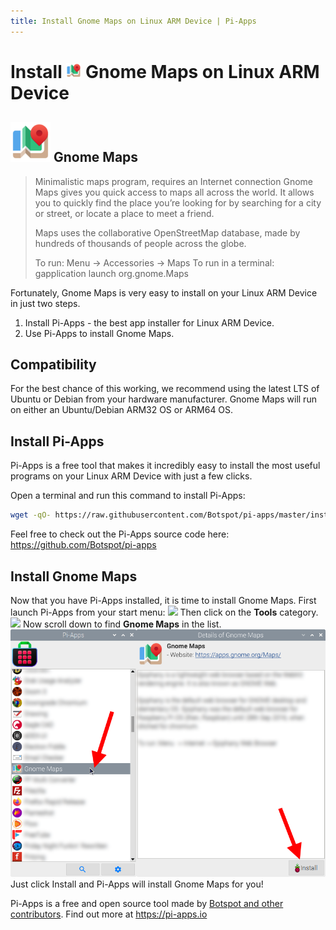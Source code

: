 ```yaml
---
title: Install Gnome Maps on Linux ARM Device | Pi-Apps
---
```

<div class="simple-install-content content">

# Install <img src="/img/app-icons/Gnome Maps/icon-64.png" height=24> Gnome Maps on Linux ARM Device

## <img src="/img/app-icons/Gnome Maps/icon-64.png"> Gnome Maps
> Minimalistic maps program, requires an Internet connection
> Gnome Maps gives you quick access to maps all across the world. It allows you to quickly find the place you’re looking for by searching for a city or street, or locate a place to meet a friend.
> 
> Maps uses the collaborative OpenStreetMap database, made by hundreds of thousands of people across the globe.
> 
> To run: Menu -> Accessories -> Maps
> To run in a terminal: gapplication launch org.gnome.Maps

Fortunately, Gnome Maps is very easy to install on your Linux ARM Device in just two steps.
1. Install Pi-Apps - the best app installer for Linux ARM Device.
2. Use Pi-Apps to install Gnome Maps.
</div>
<div class="simple-install-content content">

## Compatibility
For the best chance of this working, we recommend using the latest LTS of Ubuntu or Debian from your hardware manufacturer.
Gnome Maps will run on either an Ubuntu/Debian ARM32 OS or ARM64 OS.
</div>
<div class="simple-install-content content">

## Install Pi-Apps

Pi-Apps is a free tool that makes it incredibly easy to install the most useful programs on your Linux ARM Device with just a few clicks.

Open a terminal and run this command to install Pi-Apps:
```bash
wget -qO- https://raw.githubusercontent.com/Botspot/pi-apps/master/install | bash
```
Feel free to check out the Pi-Apps source code here: https://github.com/Botspot/pi-apps
</div>
<div class="simple-install-content content">

## Install Gnome Maps

Now that you have Pi-Apps installed, it is time to install Gnome Maps.
First launch Pi-Apps from your start menu:
<img src="/img/start-menu.png">
Then click on the <b>Tools</b> category.
<img src="/img/category-selections/Tools.png">
Now scroll down to find <b>Gnome Maps</b> in the list.
<img src="/img/app-icons/Gnome Maps/app-selection.png">
Just click Install and Pi-Apps will install Gnome Maps for you!
</div>
<div class="simple-install-content content">

Pi-Apps is a free and open source tool made by [Botspot and other contributors](/about/#contributors). Find out more at https://pi-apps.io
</div>
